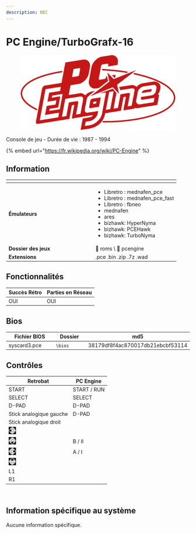 ```yaml
---
description: NEC
---
```


# PC Engine/TurboGrafx-16

<div align="left">

<figure><picture><source srcset="https://raw.githubusercontent.com/fabricecaruso/es-theme-carbon/91d85c7849cc550b0cac4e75cb8e0923d3b61b5e/art/logos/pcengine-w.svg" media="(prefers-color-scheme: dark)"><img src="https://raw.githubusercontent.com/fabricecaruso/es-theme-carbon/52ff37c9e265587d006945a2ba695b5a962b3a3d/art/logos/pcengine.svg" alt=""></picture><figcaption></figcaption></figure>

</div>

Console de jeu - Durée de vie : 1987 - 1994

{% embed url="https://fr.wikipedia.org/wiki/PC-Engine" %}

## Information

<table data-header-hidden><thead><tr><th width="224"></th><th></th></tr></thead><tbody><tr><td><strong>Émulateurs</strong></td><td><ul><li>Libretro : mednafen_pce</li><li>Libretro : mednafen_pce_fast</li><li>Libretro : fbneo</li><li>mednafen</li><li>ares</li><li>bizhawk: HyperNyma</li><li>bizhawk: PCEHawk</li><li>bizhawk: TurboNyma</li></ul></td></tr><tr><td><strong>Dossier des jeux</strong></td><td><span data-gb-custom-inline data-tag="emoji" data-code="1f4c2">📂</span> roms \ <span data-gb-custom-inline data-tag="emoji" data-code="1f4c2">📂</span> pcengine</td></tr><tr><td><strong>Extensions</strong></td><td>.pce .bin .zip .7z .wad</td></tr></tbody></table>

## Fonctionnalités

| Succès Rétro | Parties en Réseau |
| ------------ | ----------------- |
| OUI          | OUI               |

## Bios

<table><thead><tr><th width="224">Fichier BIOS</th><th width="169">Dossier</th><th>md5</th></tr></thead><tbody><tr><td>syscard3.pce</td><td><code>\bios</code></td><td>38179df8f4ac870017db21ebcbf53114</td></tr></tbody></table>

## Contrôles

| Retrobat                                          | PC Engine   |
| ------------------------------------------------- | ----------- |
| START                                             | START / RUN |
| SELECT                                            | SELECT      |
| D-PAD                                             | D-PAD       |
| Stick analogique gauche                           | D-PAD       |
| Stick analogique droit                            |             |
| ![](<../../../../.gitbook/assets/image (32).png>) |             |
| ![](<../../../../.gitbook/assets/image (19).png>) | B / II      |
| ![](<../../../../.gitbook/assets/image (6).png>)  | A / I       |
| ![](<../../../../.gitbook/assets/image (34).png>) |             |
| L1                                                |             |
| R1                                                |             |

<div align="left">

<figure><img src="https://i.imgur.com/rKnEZ9C.png" alt=""><figcaption></figcaption></figure>

</div>

## Information spécifique au système

Aucune information spécifique.

